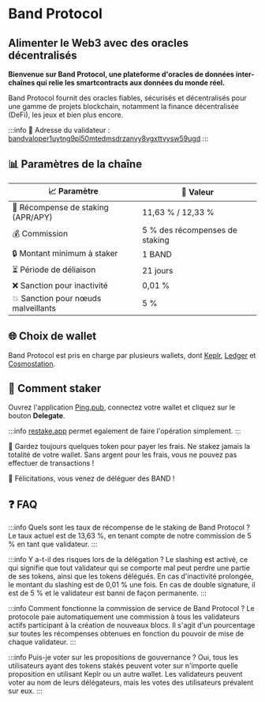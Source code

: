 # Band Protocol
## Alimenter le Web3 avec des oracles décentralisés

**Bienvenue sur Band Protocol, une plateforme d'oracles de données inter-chaînes qui relie les smartcontracts aux données du monde réel.**

Band Protocol fournit des oracles fiables, sécurisés et décentralisés pour une gamme de projets blockchain, notamment la finance décentralisée (DeFi), les jeux et bien plus encore.

:::info
🔐 Adresse du validateur : <a href="https://cosmoscan.io/validator/bandvaloper1uytng9pl50mtedmsdrzanvy8vgxttvysw59ugd" target="_blank" rel="noopener noreferrer">bandvaloper1uytng9pl50mtedmsdrzanvy8vgxttvysw59ugd</a>
:::

## 📊 Paramètres de la chaîne

| 📈 Paramètre                        | 🎯 Valeur              |
|-------------------------------------|-----------------------|
| 🎁 Récompense de staking (APR/APY)     | 11,63 % / 12,33 %       |
| 💰 Commission                       | 5 % des récompenses de staking |
| 🔒 Montant minimum à staker          | 1 BAND                |
| ⏳ Période de déliaison              | 21 jours               |
| ❌ Sanction pour inactivité          | 0,01 %                 |
| 💥 Sanction pour nœuds malveillants | 5 %                    |

## 🌐 Choix de wallet

Band Protocol est pris en charge par plusieurs wallets, dont <a href="https://wallet.keplr.app/" target="_blank" rel="noopener noreferrer">Keplr</a>, <a href="https://www.ledger.com" target="_blank" rel="noopener noreferrer">Ledger</a> et <a href="https://cosmostation.io" target="_blank" rel="noopener noreferrer">Cosmostation</a>.

## 🏁 Comment staker

Ouvrez l'application <a href="https://ping.pub/band/staking/bandvaloper1uytng9pl50mtedmsdrzanvy8vgxttvysw59ugd" target="_blank" rel="noopener noreferrer">Ping.pub</a>, connectez votre wallet et cliquez sur le bouton **Delegate**.

:::info
<a href="https://restake.app/bandchain/bandvaloper1uytng9pl50mtedmsdrzanvy8vgxttvysw59ugd" target="_blank" rel="noopener noreferrer">restake.app</a> permet egalement de faire l'opération simplement.
:::

🚨 Gardez toujours quelques token pour payer les frais. Ne stakez jamais la totalité de votre wallet. Sans argent pour les frais, vous ne pouvez pas effectuer de transactions !

🎉 Félicitations, vous venez de déléguer des BAND !

## ❓ FAQ

:::info Quels sont les taux de récompense de le staking de Band Protocol ?
Le taux actuel est de 13,63 %, en tenant compte de notre commission de 5 % en tant que validateur.
:::

:::info Y a-t-il des risques lors de la délégation ?
Le slashing est activé, ce qui signifie que tout validateur qui se comporte mal peut perdre une partie de ses tokens, ainsi que les tokens délégués.
En cas d'inactivité prolongée, le montant du slashing est de 0,01 % une fois. En cas de double signature, il est de 5 % et le validateur est banni de façon permanente.
:::

:::info Comment fonctionne la commission de service de Band Protocol ?
Le protocole paie automatiquement une commission à tous les validateurs actifs participant à la création de nouveaux blocs. Il s'agit d'un pourcentage sur toutes les récompenses obtenues en fonction du pouvoir de mise de chaque validateur.
:::

:::info Puis-je voter sur les propositions de gouvernance ?
Oui, tous les utilisateurs ayant des tokens stakés peuvent voter sur n'importe quelle proposition en utilisant Keplr ou un autre wallet.
Les validateurs peuvent voter au nom de leurs délégateurs, mais les votes des utilisateurs prévalent sur eux.
:::
